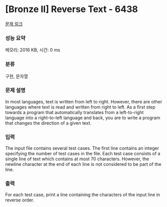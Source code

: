 # [Bronze II] Reverse Text - 6438 

[문제 링크](https://www.acmicpc.net/problem/6438) 

### 성능 요약

메모리: 2016 KB, 시간: 0 ms

### 분류

구현, 문자열

### 문제 설명

<p>In most languages, text is written from left to right. However, there are other languages where text is read and written from right to left. As a first step towards a program that automatically translates from a left-to-right language into a right-to-left language and back, you are to write a program that changes the direction of a given text.</p>

### 입력 

 <p>The input file contains several test cases. The first line contains an integer specifying the number of test cases in the file. Each test case consists of a single line of text which contains at most 70 characters. However, the newline character at the end of each line is not considered to be part of the line.</p>

### 출력 

 <p>For each test case, print a line containing the characters of the input line in reverse order.</p>

